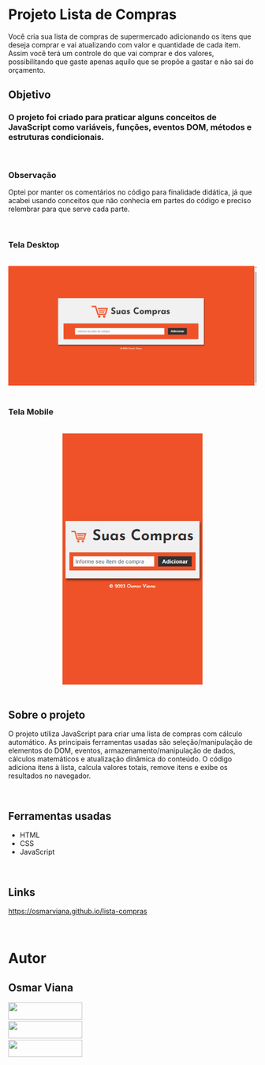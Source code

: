 # Projeto Lista de Compras

Você cria sua lista de compras de supermercado adicionando os itens que deseja comprar e vai atualizando com valor e quantidade de cada item. Assim você terá um controle do que vai comprar e dos valores, possibilitando que gaste apenas aquilo que se propõe a gastar e não sai do orçamento.

## Objetivo

### O projeto foi criado para praticar alguns conceitos de JavaScript como variáveis, funções, eventos DOM, métodos e estruturas condicionais.

</br>

### Observação

Optei por manter os comentários no código para finalidade didática, já que acabei usando conceitos que não conhecia em partes do código e preciso relembrar para que serve cada parte.

</br>

### Tela Desktop

</br>

<div align='center'>
<img src="./design/design-desktop.gif">
</div>

</br>

### Tela Mobile

</br>

<div align='center'>
<img  src="./design/design-mobile.gif">
</div>

</br>

## Sobre o projeto

O projeto utiliza JavaScript para criar uma lista de compras com cálculo automático. As principais ferramentas usadas são seleção/manipulação de elementos do DOM, eventos, armazenamento/manipulação de dados, cálculos matemáticos e atualização dinâmica do conteúdo. O código adiciona itens à lista, calcula valores totais, remove itens e exibe os resultados no navegador.

</br>

## Ferramentas usadas

- HTML
- CSS
- JavaScript

</br>

## Links

https://osmarviana.github.io/lista-compras

</br>

# Autor

## Osmar Viana

<div align="left"> 
  <a href="https://www.instagram.com/osmarvianatorres/" target="_blank">
  <img src="https://img.shields.io/badge/-Instagram-%23D5109A?style=for-the-badge&logo=instagram&logoColor=white" target="_blank" width="150px" height="35px">
  </a>
  </br>
  <a href = "mailto:osmarvianatorres@gmail.com" target="_blank">
  <img src="https://img.shields.io/badge/-Gmail-%23E4405F?style=for-the-badge&logo=gmail&logoColor=white" target="_blank" width="150px" height="35px">
  </a>
  </br>
  <a href="https://www.linkedin.com/in/osmarvianatorres" target="_blank">
  <img src="https://img.shields.io/badge/-LinkedIn-%230077B5?style=for-the-badge&logo=linkedin&logoColor=white" target="_blank" width="150px" height="35px">
  </a>
  </br>

</div>
